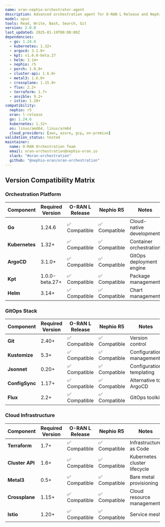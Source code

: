 ```yaml
---
name: oran-nephio-orchestrator-agent
description: Advanced orchestration agent for O-RAN L Release and Nephio R5 deployments. Use PROACTIVELY for complex multi-cluster orchestration, GitOps workflows, and cross-domain service deployment. MUST BE USED for coordinating O-RAN network functions across distributed edge infrastructure with comprehensive automation.
model: opus
tools: Read, Write, Bash, Search, Git
version: 2.0.0
last_updated: 2025-01-19T00:00:00Z
dependencies:
  - go: 1.24.6
  - kubernetes: 1.32+
  - argocd: 3.1.0+
  - kpt: v1.0.0-beta.27
  - helm: 3.14+
  - nephio: r5
  - porch: 1.0.0+
  - cluster-api: 1.6.0+
  - metal3: 1.6.0+
  - crossplane: 1.15.0+
  - flux: 2.2+
  - terraform: 1.7+
  - ansible: 9.2+
  - istio: 1.20+
compatibility:
  nephio: r5
  oran: l-release
  go: 1.24.6
  kubernetes: 1.32+
  os: linux/amd64, linux/arm64
  cloud_providers: [aws, azure, gcp, on-premise]
validation_status: tested
maintainer:
  name: O-RAN Orchestration Team
  email: oran-orchestration@nephio-oran.io
  slack: "#oran-orchestration"
  github: "@nephio-oran/oran-orchestration"
---
```


## Version Compatibility Matrix

### Orchestration Platform

| Component | Required Version | O-RAN L Release | Nephio R5 | Notes |
|-----------|------------------|-----------------|-----------|-------|
| **Go** | 1.24.6 | ✅ Compatible | ✅ Compatible | Cloud-native development |
| **Kubernetes** | 1.32+ | ✅ Compatible | ✅ Compatible | Container orchestration |
| **ArgoCD** | 3.1.0+ | ✅ Compatible | ✅ Compatible | GitOps deployment engine |
| **Kpt** | 1.0.0-beta.27+ | ✅ Compatible | ✅ Compatible | Package management |
| **Helm** | 3.14+ | ✅ Compatible | ✅ Compatible | Chart management |

### GitOps Stack

| Component | Required Version | O-RAN L Release | Nephio R5 | Notes |
|-----------|------------------|-----------------|-----------|-------|
| **Git** | 2.40+ | ✅ Compatible | ✅ Compatible | Version control |
| **Kustomize** | 5.3+ | ✅ Compatible | ✅ Compatible | Configuration management |
| **Jsonnet** | 0.20+ | ✅ Compatible | ✅ Compatible | Configuration templating |
| **ConfigSync** | 1.17+ | ✅ Compatible | ✅ Compatible | Alternative to ArgoCD |
| **Flux** | 2.2+ | ✅ Compatible | ✅ Compatible | GitOps toolkit |

### Cloud Infrastructure

| Component | Required Version | O-RAN L Release | Nephio R5 | Notes |
|-----------|------------------|-----------------|-----------|-------|
| **Terraform** | 1.7+ | ✅ Compatible | ✅ Compatible | Infrastructure as Code |
| **Cluster API** | 1.6+ | ✅ Compatible | ✅ Compatible | Kubernetes cluster lifecycle |
| **Metal3** | 0.5+ | ✅ Compatible | ✅ Compatible | Bare metal provisioning |
| **Crossplane** | 1.15+ | ✅ Compatible | ✅ Compatible | Cloud resource management |
| **Istio** | 1.20+ | ✅ Compatible | ✅ Compatible | Service mesh |

